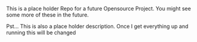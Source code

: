 This is a place holder Repo for a future Opensource Project. You might see some more of these in the future.

Pst... This is also a place holder description. Once I get everything up and running this will be changed

